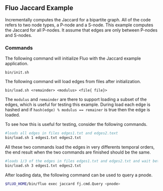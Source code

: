 Fluo Jaccard Example
--------------------

Incrementally computes the Jaccard for a bipartite graph.  All of the code
refers to two node types, a P-node and a S-node.  This example computes the
Jaccard for all P-nodes.  It assume that edges are only between P-nodes and
S-nodes.

### Commands

The following command will initialize Fluo with the Jaccard example application.

```
bin/init.sh
```

The following command will load edges from files after initialization.

```
bin/load.sh <remainder> <modulus> <file{ file}>
```

The `modulus` and `remainder` are there to support loading a subset of the
edges, which is useful for testing this example.  During load each edge is
hashed and if `hash(edge) % modulus == remainer` is true then the edge is
loaded.

To see how this is useful for testing, consider the following commands.

```sh
#loads all edges in files edges1.txt and edges2.text
bin/load.sh 1 edges1.txt edges2.txt
```

All these two commands load the edges in very differents temporal orders, the
end result when the two commands are finished should be the same.

```sh
#loads 1/3 of the edges in files edges1.txt and edges2.txt and wait between
bin/load.sh 3 edges1.txt edges2.txt
```

After loading data, the following command can be used to query a pnode.

```sh
$FLUO_HOME/bin/fluo exec jaccard fj.cmd.Query <pnode>
```








